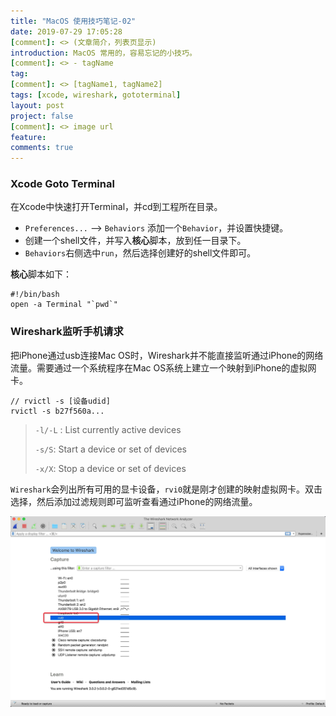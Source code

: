 ```yaml
---
title: "MacOS 使用技巧笔记-02"
date: 2019-07-29 17:05:28
[comment]: <> (文章简介，列表页显示)
introduction: MacOS 常用的，容易忘记的小技巧。
[comment]: <> - tagName
tag:
[comment]: <> [tagName1, tagName2]
tags: [xcode, wireshark, gototerminal]
layout: post
project: false
[comment]: <> image url
feature: 
comments: true
---
```


### Xcode Goto Terminal

在Xcode中快速打开Terminal，并cd到工程所在目录。

* `Preferences...` --> `Behaviors` 添加一个`Behavior`，并设置快捷键。
* 创建一个shell文件，并写入**核心**脚本，放到任一目录下。
* `Behaviors`右侧选中`run`，然后选择创建好的shell文件即可。

**核心**脚本如下：

```shell
#!/bin/bash
open -a Terminal "`pwd`"
```

### Wireshark监听手机请求

把iPhone通过usb连接Mac OS时，Wireshark并不能直接监听通过iPhone的网络流量。需要通过一个系统程序在Mac OS系统上建立一个映射到iPhone的虚拟网卡。

```shell
// rvictl -s [设备udid]
rvictl -s b27f560a...
```

> `-l/-L` : List currently active devices
>
> `-s/S`: Start a device or set of devices
>
> `-x/X`: Stop a device or set of devices

`Wireshark`会列出所有可用的显卡设备，`rvi0`就是刚才创建的映射虚拟网卡。双击选择，然后添加过滤规则即可监听查看通过iPhone的网络流量。

![01](/assets/images/2019-07-29-macos-tips02-01.jpg)